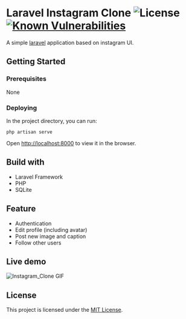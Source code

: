 # Laravel Instagram Clone <img src="https://poser.pugx.org/laravel/framework/license.svg" alt="License"> <a href="https://snyk.io/test/github/huongvu2312/laravel-instagram-clone?targetFile=composer.lock"><img src="https://snyk.io/test/github/huongvu2312/laravel-instagram-clone/badge.svg?targetFile=composer.lock" alt="Known Vulnerabilities" data-canonical-src="https://snyk.io/test/github/huongvu2312/laravel-instagram-clone?targetFile=composer.lock" style="max-width:100%;"></a>

A simple [laravel](https://laravel.com/) application based on instagram UI.

## Getting Started

### Prerequisites

None

### Deploying

In the project directory, you can run:

`php artisan serve`

Open [http://localhost:8000](http://localhost:8000) to view it in the browser.

## Build with
* Laravel Framework
* PHP
* SQLite

## Feature
* Authentication
* Edit profile (including avatar)
* Post new image and caption
* Follow other users

## Live demo

![Instagram_Clone GIF](https://media.giphy.com/media/Vc55FMKMJIzMVrGl5f/giphy.gif)

## License

This project is licensed under the [MIT License](https://opensource.org/licenses/MIT).


